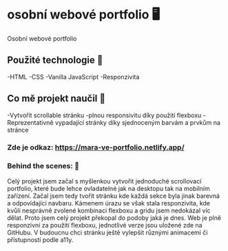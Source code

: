 # osobní webové portfolio 🖥️
Osobní webové portfolio 

## Použité technologie 🎷
-HTML
-CSS
-Vanilla JavaScript
-Responzivita

## Co mě projekt naučil 📖
-Vytvořit scrollable stránku
-plnou responsivitu díky použití flexboxu
-Reprezentativně vypadající stránky díky sjednoceným barvám a prvkům na stránce

### Zde je odkaz: https://mara-ve-portfolio.netlify.app/ 


### Behind the scenes: 🥂
Celý projekt jsem začal s myšlenkou vytvořit jednoduché scrollovací portfolio, které bude lehce ovladatelné jak na desktopu tak na mobilním zařízení. Začal jsem tedy tvořit stránku kde každá sekce byla jinak barevná a odpovídající navbaru. Kámenem úrazu se však stala responzivita, kde kvůli nesprávně zvolené kombinaci flexboxu a gridu jsem nedokázal víc dělat. Proto jsem celý projekt překopal do podoby jaká je dnes. Web je plně responzivní za použití flexboxu, jednotlivé verze jsou uložené zde na GitHubu. V budoucnu chci stránku ještě vylepšit různými animacemi či přístupností podle a11y.


